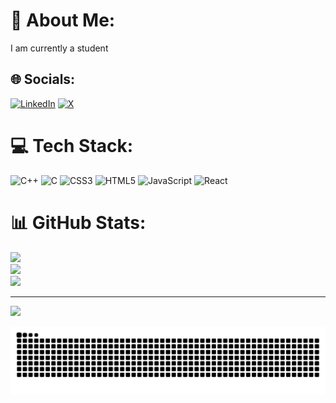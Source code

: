 # 💫 About Me:
I am currently a student<br>


## 🌐 Socials:
[![LinkedIn](https://img.shields.io/badge/LinkedIn-%230077B5.svg?logo=linkedin&logoColor=white)](https://linkedin.com/in/mahesh-khatawate) [![X](https://img.shields.io/badge/X-black.svg?logo=X&logoColor=white)](https://x.com/@mahesh_v_k) 

# 💻 Tech Stack:
![C++](https://img.shields.io/badge/c++-%2300599C.svg?style=for-the-badge&logo=c%2B%2B&logoColor=white) ![C](https://img.shields.io/badge/c-%2300599C.svg?style=for-the-badge&logo=c&logoColor=white) ![CSS3](https://img.shields.io/badge/css3-%231572B6.svg?style=for-the-badge&logo=css3&logoColor=white) ![HTML5](https://img.shields.io/badge/html5-%23E34F26.svg?style=for-the-badge&logo=html5&logoColor=white) ![JavaScript](https://img.shields.io/badge/javascript-%23323330.svg?style=for-the-badge&logo=javascript&logoColor=%23F7DF1E) ![React](https://img.shields.io/badge/react-%2320232a.svg?style=for-the-badge&logo=react&logoColor=%2361DAFB)
# 📊 GitHub Stats:
![](https://github-readme-stats.vercel.app/api?username=MaheshKhatawate&theme=dark&hide_border=false&include_all_commits=false&count_private=false)<br/>
![](https://github-readme-streak-stats.herokuapp.com/?user=MaheshKhatawate&theme=dark&hide_border=false)<br/>
![](https://github-readme-stats.vercel.app/api/top-langs/?username=MaheshKhatawate&theme=dark&hide_border=false&include_all_commits=false&count_private=false&layout=compact)

---
[![](https://visitcount.itsvg.in/api?id=MaheshKhatawate&icon=0&color=0)](https://visitcount.itsvg.in)

<!-- Proudly created with GPRM ( https://gprm.itsvg.in ) -->
<picture>
  <source media="(prefers-color-scheme: dark)" srcset="https://raw.githubusercontent.com/MaheshKhatawate/MaheshKhatawate/output/github-snake-dark.svg" />
  <source media="(prefers-color-scheme: light)" srcset="https://raw.githubusercontent.com/MaheshKhatawate/MaheshKhatawate/output/github-snake.svg" />
  <img alt="github-snake" src="https://raw.githubusercontent.com/MaheshKhatawate/MaheshKhatawate/output/github-snake.svg" />
</picture>